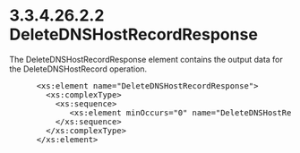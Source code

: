 <html dir="LTR" xmlns:mshelp="http://msdn.microsoft.com/mshelp" xmlns:ddue="http://ddue.schemas.microsoft.com/authoring/2003/5" xmlns:xlink="http://www.w3.org/1999/xlink" xmlns:tool="http://www.microsoft.com/tooltip">
 <body>
 <div id="header">
 <h1 class="heading">3.3.4.26.2.2 DeleteDNSHostRecordResponse</h1>
 </div>
 <div id="mainSection">
 <div id="mainBody">
 <div id="allHistory" class="saveHistory"></div>
 <div id="sectionSection0" class="section" name="collapseableSection">
 

<p>The DeleteDNSHostRecordResponse element contains the output
data for the DeleteDNSHostRecord operation.</p>

<dl>
<dd>
<div><pre> &lt;xs:element name=&quot;DeleteDNSHostRecordResponse&quot;&gt;
   &lt;xs:complexType&gt;
     &lt;xs:sequence&gt;
        &lt;xs:element minOccurs=&quot;0&quot; name=&quot;DeleteDNSHostRecordResult&quot; nillable=&quot;true&quot; type=&quot;serarr:ArrayOfKeyValueOfDnsResourceRecordFormatterIpamException0cupfWA8&quot; /&gt;      &lt;xs:element minOccurs=&quot;0&quot; name=&quot;address&quot; nillable=&quot;true&quot; type=&quot;ipam:IpamIPAddress&quot; /&gt;
     &lt;/xs:sequence&gt;
   &lt;/xs:complexType&gt;
 &lt;/xs:element&gt;
  
</pre></div>
</dd></dl>


 </div>
 </div>
 </div>
 </body>
</html>